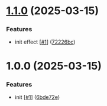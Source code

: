 # [1.1.0](https://github.com/d3p1/bad-apple-with-apples-effect/compare/v1.0.0...v1.1.0) (2025-03-15)


### Features

* init effect [[#1](https://github.com/d3p1/bad-apple-with-apples-effect/issues/1)] ([72226bc](https://github.com/d3p1/bad-apple-with-apples-effect/commit/72226bc7fec2fdf64f73e82af9c8f68e4b6ccbfc))

# 1.0.0 (2025-03-15)


### Features

* init [[#1](https://github.com/d3p1/bad-apple-with-apples-effect/issues/1)] ([6bde72e](https://github.com/d3p1/bad-apple-with-apples-effect/commit/6bde72e1c4786c7746ad40d333862f07ebb1901e))

